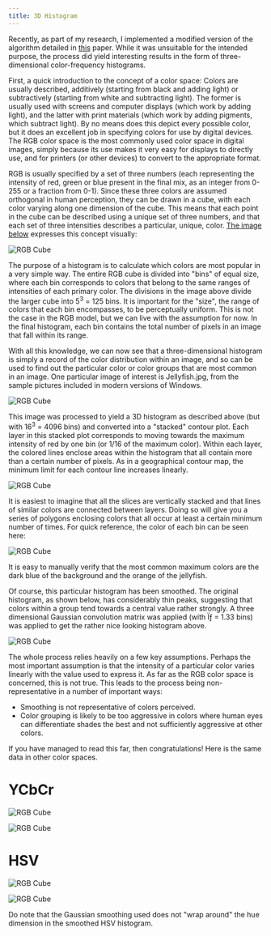 ```yaml
---
title: 3D Histogram
---
```

Recently, as part of my research, I implemented a modified version of the algorithm detailed in [this](http://lagis-vi.univ-lille1.fr/bibtex/upload/2004/busin_icip_2004.pdf) paper. While it was unsuitable for the intended purpose, the process did yield interesting results in the form of three-dimensional color-frequency histograms.

First, a quick introduction to the concept of a color space: Colors are usually described, additively (starting from black and adding light) or subtractively (starting from white and subtracting light). The former is usually used with screens and computer displays (which work by adding light), and the latter with print materials (which work by adding pigments, which subtract light). By no means does this depict every possible color, but it does an excellent job in specifying colors for use by digital devices. The RGB color space is the most commonly used color space in digital images, simply because its use makes it very easy for displays to directly use, and for printers (or other devices) to convert to the appropriate format.

RGB is usually specified by a set of three numbers (each representing the intensity of red, green or blue present in the final mix, as an integer from 0-255 or a fraction from 0-1). Since these three colors are assumed orthogonal in human perception, they can be drawn in a cube, with each color varying along one dimension of the cube. This means that each point in the cube can be described using a unique set of three numbers, and that each set of three intensities describes a particular, unique, color. [The image below](http://commons.wikimedia.org/wiki/File:RGB_Cube_Show_lowgamma_cutout_a.png) expresses this concept visually:

![RGB Cube](projects/img/2011-01-31-3d-histogram/RGB_Cube_Show_lowgamma_cutout_a.png "Three-dimensional visualization of the RGB colorspace. Image courtesy of SharkD on Wikimedia Commons.")

The purpose of a histogram is to calculate which colors are most popular in a very simple way. The entire RGB cube is divided into "bins" of equal size, where each bin corresponds to colors that belong to the same ranges of intensities of each primary color. The divisions in the image above divide the larger cube into 5<sup>3</sup> = 125 bins. It is important for the "size", the range of colors that each bin encompasses, to be perceptually uniform. This is not the case in the RGB model, but we can live with the assumption for now. In the final histogram, each bin contains the total number of pixels in an image that fall within its range.

With all this knowledge, we can now see that a three-dimensional histogram is simply a record of the color distribution within an image, and so can be used to find out the particular color or color groups that are most common in an image. One particular image of interest is Jellyfish.jpg, from the sample pictures included in modern versions of Windows.

![RGB Cube](projects/img/2011-01-31-3d-histogram/Jellyfish.jpg "Low resolution version of Jellyfish.jpg")

This image was processed to yield a 3D histogram as described above (but with 16<sup>3</sup> = 4096 bins) and converted into a "stacked" contour plot. Each layer in this stacked plot corresponds to moving towards the maximum intensity of red by one bin (or 1/16 of the maximum color). Within each layer, the colored lines enclose areas within the histogram that all contain more than a certain number of pixels. As in a geographical contour map, the minimum limit for each contour line increases linearly.

![RGB Cube](projects/img/2011-01-31-3d-histogram/Jellyfish_RGB_smoothed_1.png "Smoothed RGB Histogram of Jellyfish.jpg")

It is easiest to imagine that all the slices are vertically stacked and that lines of similar colors are connected between layers. Doing so will give you a series of polygons enclosing colors that all occur at least a certain minimum number of times. For quick reference, the color of each bin can be seen here:

![RGB Cube](projects/img/2011-01-31-3d-histogram/RGB_Color.png "RGB Color Lookup")

It is easy to manually verify that the most common maximum colors are the dark blue of the background and the orange of the jellyfish.

Of course, this particular histogram has been smoothed. The original histogram, as shown below, has considerably thin peaks, suggesting that colors within a group tend towards a central value rather strongly. A three dimensional Gaussian convolution matrix was applied (with Ïƒ = 1.33 bins) was applied to get the rather nice looking histogram above.

![RGB Cube](projects/img/2011-01-31-3d-histogram/Jellyfish_RGB_raw.png "Raw RGB Histogram of Jellyfish.jpg")

The whole process relies heavily on a few key assumptions. Perhaps the most important assumption is that the intensity of a particular color varies linearly with the value used to express it. As far as the RGB color space is concerned, this is not true. This leads to the process being non-representative in a number of important ways:
- Smoothing is not representative of colors perceived.
- Color grouping is likely to be too aggressive in colors where human eyes can differentiate shades the best and not sufficiently aggressive at other colors.

If you have managed to read this far, then congratulations! Here is the same data in other color spaces.

# YCbCr

![RGB Cube](projects/img/2011-01-31-3d-histogram/Jellyfish_YCbCr_smoothed.png "Jellyfish Histogram - Smoothed YCbCr")

![RGB Cube](projects/img/2011-01-31-3d-histogram/Jellyfish_YCbCr_raw.png "Jellyfish Histogram - Raw YCbCr")

# HSV

![RGB Cube](projects/img/2011-01-31-3d-histogram/Jellyfish_HSV_smoothed.gif "Jellyfish Histogram - Smoothed HSV")

![RGB Cube](projects/img/2011-01-31-3d-histogram/Jellyfish_HSV_raw.gif "Jellyfish Histogram - Raw HSV")

Do note that the Gaussian smoothing used does not "wrap around" the hue dimension in the smoothed HSV histogram.
